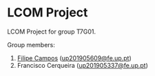 # LCOM Project

LCOM Project for group T7G01.

Group members:

1. [Filipe Campos](https://github.com/filipepcampos) (up201905609@fe.up.pt)
2. Francisco Cerqueira (up201905337@fe.up.pt)